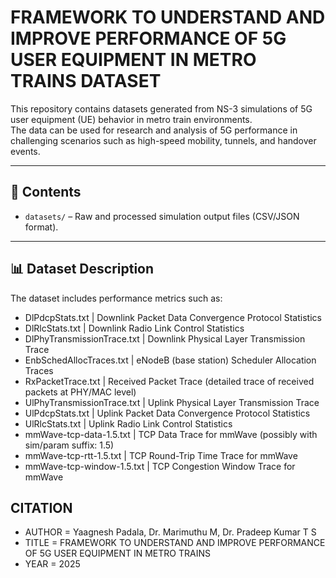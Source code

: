 # FRAMEWORK TO UNDERSTAND AND IMPROVE PERFORMANCE OF 5G USER EQUIPMENT IN METRO TRAINS DATASET

This repository contains datasets generated from NS-3 simulations of 5G user equipment (UE) behavior in metro train environments.  
The data can be used for research and analysis of 5G performance in challenging scenarios such as high-speed mobility, tunnels, and handover events.

---

## 📂 Contents

- `datasets/` – Raw and processed simulation output files (CSV/JSON format).  

---

## 📊 Dataset Description

The dataset includes performance metrics such as:

- DlPdcpStats.txt             |  Downlink Packet Data Convergence Protocol Statistics                       
- DlRlcStats.txt              |  Downlink Radio Link Control Statistics                                     
- DlPhyTransmissionTrace.txt  |  Downlink Physical Layer Transmission Trace                                 
- EnbSchedAllocTraces.txt     |  eNodeB (base station) Scheduler Allocation Traces                          
- RxPacketTrace.txt           |  Received Packet Trace (detailed trace of received packets at PHY/MAC level)
- UlPhyTransmissionTrace.txt  |  Uplink Physical Layer Transmission Trace                                   
- UlPdcpStats.txt             |  Uplink Packet Data Convergence Protocol Statistics                         
- UlRlcStats.txt              |  Uplink Radio Link Control Statistics                                       
- mmWave-tcp-data-1.5.txt     |  TCP Data Trace for mmWave (possibly with sim/param suffix: 1.5)            
- mmWave-tcp-rtt-1.5.txt      |  TCP Round-Trip Time Trace for mmWave                                       
- mmWave-tcp-window-1.5.txt   |  TCP Congestion Window Trace for mmWave

## CITATION
 - AUTHOR       = Yaagnesh Padala, Dr. Marimuthu M, Dr. Pradeep Kumar T S
 - TITLE         = FRAMEWORK TO UNDERSTAND AND IMPROVE PERFORMANCE OF 5G USER EQUIPMENT IN METRO TRAINS
 - YEAR          = 2025


